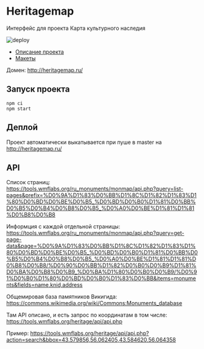 # Heritagemap

Интерфейс для проекта Карта культурного наследия

![deploy](https://github.com/heritagemap/frontend-pwa/workflows/deploy/badge.svg)

* [Описание проекта](https://docs.google.com/document/d/1bpw8FTeO7qaeNl80i2_HYv3d5WKvQmDGtj2CVA8BvcI/edit?usp=sharing)<br>
* [Макеты](https://www.figma.com/file/vODnoP8IgmbJ67nAoON4qE/heritagemap.ru-%2F-layouts)<br>

Домен: http://heritagemap.ru/

## Запуск проекта

```
npm ci
npm start
```

## Деплой

Проект автоматически выкатывается при пуше в master на http://heritagemap.ru/

## API

Список страниц: https://tools.wmflabs.org/ru_monuments/monmap/api.php?query=list-pages&prefix=%D0%9A%D1%83%D0%BB%D1%8C%D1%82%D1%83%D1%80%D0%BD%D0%BE%D0%B5_%D0%BD%D0%B0%D1%81%D0%BB%D0%B5%D0%B4%D0%B8%D0%B5_%D0%A0%D0%BE%D1%81%D1%81%D0%B8%D0%B8

Информция с каждой отдельной страницы: https://tools.wmflabs.org/ru_monuments/monmap/api.php?query=get-page-data&page=%D0%9A%D1%83%D0%BB%D1%8C%D1%82%D1%83%D1%80%D0%BD%D0%BE%D0%B5_%D0%BD%D0%B0%D1%81%D0%BB%D0%B5%D0%B4%D0%B8%D0%B5_%D0%A0%D0%BE%D1%81%D1%81%D0%B8%D0%B8/%D0%90%D0%BB%D1%82%D0%B0%D0%B9%D1%81%D0%BA%D0%B8%D0%B9_%D0%BA%D1%80%D0%B0%D0%B9/%D0%91%D0%B0%D1%80%D0%BD%D0%B0%D1%83%D0%BB&items=monuments&fields=name,knid,address

Общемировая база памятников Викигида: https://commons.wikimedia.org/wiki/Commons:Monuments_database

Там API описано, и есть запрос по координатам в том числе: https://tools.wmflabs.org/heritage/api/api.php

Пример: https://tools.wmflabs.org/heritage/api/api.php?action=search&bbox=43.579856,56.062405,43.584620,56.064358
